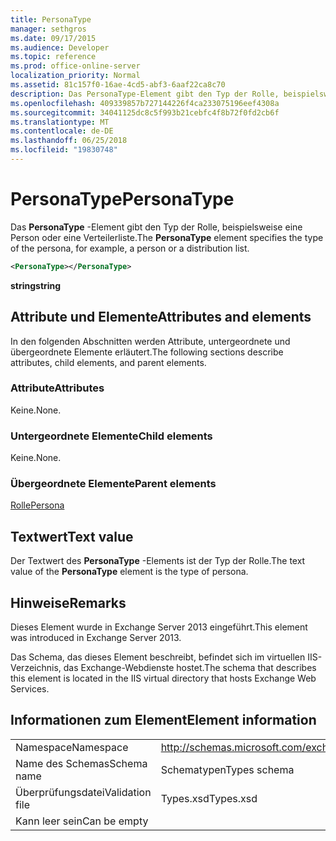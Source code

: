```yaml
---
title: PersonaType
manager: sethgros
ms.date: 09/17/2015
ms.audience: Developer
ms.topic: reference
ms.prod: office-online-server
localization_priority: Normal
ms.assetid: 81c157f0-16ae-4cd5-abf3-6aaf22ca8c70
description: Das PersonaType-Element gibt den Typ der Rolle, beispielsweise eine Person oder eine Verteilerliste.
ms.openlocfilehash: 409339857b727144226f4ca233075196eef4308a
ms.sourcegitcommit: 34041125dc8c5f993b21cebfc4f8b72f0fd2cb6f
ms.translationtype: MT
ms.contentlocale: de-DE
ms.lasthandoff: 06/25/2018
ms.locfileid: "19830748"
---
```

# <a name="personatype"></a><span data-ttu-id="e6358-103">PersonaType</span><span class="sxs-lookup"><span data-stu-id="e6358-103">PersonaType</span></span>

<span data-ttu-id="e6358-104">Das **PersonaType** -Element gibt den Typ der Rolle, beispielsweise eine Person oder eine Verteilerliste.</span><span class="sxs-lookup"><span data-stu-id="e6358-104">The **PersonaType** element specifies the type of the persona, for example, a person or a distribution list.</span></span> 
  
```XML
<PersonaType></PersonaType>
```

 <span data-ttu-id="e6358-105">**string**</span><span class="sxs-lookup"><span data-stu-id="e6358-105">**string**</span></span>
## <a name="attributes-and-elements"></a><span data-ttu-id="e6358-106">Attribute und Elemente</span><span class="sxs-lookup"><span data-stu-id="e6358-106">Attributes and elements</span></span>

<span data-ttu-id="e6358-107">In den folgenden Abschnitten werden Attribute, untergeordnete und übergeordnete Elemente erläutert.</span><span class="sxs-lookup"><span data-stu-id="e6358-107">The following sections describe attributes, child elements, and parent elements.</span></span>
  
### <a name="attributes"></a><span data-ttu-id="e6358-108">Attribute</span><span class="sxs-lookup"><span data-stu-id="e6358-108">Attributes</span></span>

<span data-ttu-id="e6358-109">Keine.</span><span class="sxs-lookup"><span data-stu-id="e6358-109">None.</span></span>
  
### <a name="child-elements"></a><span data-ttu-id="e6358-110">Untergeordnete Elemente</span><span class="sxs-lookup"><span data-stu-id="e6358-110">Child elements</span></span>

<span data-ttu-id="e6358-111">Keine.</span><span class="sxs-lookup"><span data-stu-id="e6358-111">None.</span></span>
  
### <a name="parent-elements"></a><span data-ttu-id="e6358-112">Übergeordnete Elemente</span><span class="sxs-lookup"><span data-stu-id="e6358-112">Parent elements</span></span>

[<span data-ttu-id="e6358-113">Rolle</span><span class="sxs-lookup"><span data-stu-id="e6358-113">Persona</span></span>](persona.md)
  
## <a name="text-value"></a><span data-ttu-id="e6358-114">Textwert</span><span class="sxs-lookup"><span data-stu-id="e6358-114">Text value</span></span>

<span data-ttu-id="e6358-115">Der Textwert des **PersonaType** -Elements ist der Typ der Rolle.</span><span class="sxs-lookup"><span data-stu-id="e6358-115">The text value of the **PersonaType** element is the type of persona.</span></span> 
  
## <a name="remarks"></a><span data-ttu-id="e6358-116">Hinweise</span><span class="sxs-lookup"><span data-stu-id="e6358-116">Remarks</span></span>

<span data-ttu-id="e6358-117">Dieses Element wurde in Exchange Server 2013 eingeführt.</span><span class="sxs-lookup"><span data-stu-id="e6358-117">This element was introduced in Exchange Server 2013.</span></span>
  
<span data-ttu-id="e6358-118">Das Schema, das dieses Element beschreibt, befindet sich im virtuellen IIS-Verzeichnis, das Exchange-Webdienste hostet.</span><span class="sxs-lookup"><span data-stu-id="e6358-118">The schema that describes this element is located in the IIS virtual directory that hosts Exchange Web Services.</span></span>
  
## <a name="element-information"></a><span data-ttu-id="e6358-119">Informationen zum Element</span><span class="sxs-lookup"><span data-stu-id="e6358-119">Element information</span></span>

|||
|:-----|:-----|
|<span data-ttu-id="e6358-120">Namespace</span><span class="sxs-lookup"><span data-stu-id="e6358-120">Namespace</span></span>  <br/> |http://schemas.microsoft.com/exchange/services/2006/types  <br/> |
|<span data-ttu-id="e6358-121">Name des Schemas</span><span class="sxs-lookup"><span data-stu-id="e6358-121">Schema name</span></span>  <br/> |<span data-ttu-id="e6358-122">Schematypen</span><span class="sxs-lookup"><span data-stu-id="e6358-122">Types schema</span></span>  <br/> |
|<span data-ttu-id="e6358-123">Überprüfungsdatei</span><span class="sxs-lookup"><span data-stu-id="e6358-123">Validation file</span></span>  <br/> |<span data-ttu-id="e6358-124">Types.xsd</span><span class="sxs-lookup"><span data-stu-id="e6358-124">Types.xsd</span></span>  <br/> |
|<span data-ttu-id="e6358-125">Kann leer sein</span><span class="sxs-lookup"><span data-stu-id="e6358-125">Can be empty</span></span>  <br/> ||
   

